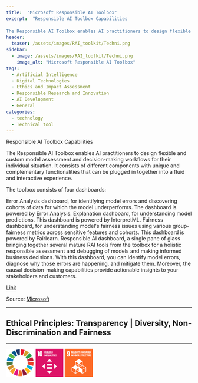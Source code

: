 ```yaml
---
title:  "Microsoft Responsible AI Toolbox"  
excerpt:  "Responsible AI Toolbox Capabilities

The Responsible AI Toolbox enables AI practitioners to design flexible and custom model assessment and decision-making workflows for their individual situation. It consists of different components with u (...)"  
header:
  teaser: /assets/images/RAI_toolkit/Techni.png
sidebar:
  - image: /assets/images/RAI_toolkit/Techni.png
    image_alt: "Microsoft Responsible AI Toolbox"
tags:
  - Artificial Intelligence
  - Digital Technologies
  - Ethics and Impact Assessment
  - Responsible Research and Innovation
  - AI Development
  - General
categories:
  - technology
  - Technical tool
---
```

Responsible AI Toolbox Capabilities

The Responsible AI Toolbox enables AI practitioners to design flexible and custom model assessment and decision-making workflows for their individual situation. It consists of different components with unique and complementary functionalities that can be plugged in together into a fluid and interactive experience.

The toolbox consists of four dashboards:

Error Analysis dashboard, for identifying model errors and discovering cohorts of data for which the model underperforms. The dashboard is powered by Error Analysis.
Explanation dashboard, for understanding model predictions. This dashboard is powered by InterpretML.
Fairness dashboard, for understanding model's fairness issues using various group-fairness metrics across sensitive features and cohorts. This dashboard is powered by Fairlearn.
Responsible AI dashboard, a single pane of glass bringing together several mature RAI tools from the toolbox for a holistic responsible assessment and debugging of models and making informed business decisions. With this dashboard, you can identify model errors, diagnose why those errors are happening, and mitigate them. Moreover, the causal decision-making capabilities provide actionable insights to your stakeholders and customers.

[Link](https://responsibleaitoolbox.ai)

Source: [Microsoft](https://responsibleaitoolbox.ai)

<hr>
<h2>Ethical Principles: Transparency | Diversity, Non-Discrimination and Fairness</h2>
<hr>

<img src="/assets/images/sdg/SDG_Wheel_WEB/SDG_Wheel_WEB.png" width="15%"/>
<img src="/assets/images/sdg/SDG_Icons_2019_WEB/E-WEB-Goal-10.png" Width = "15%"/>
<img src="/assets/images/sdg/SDG_Icons_2019_WEB/E-WEB-Goal-09.png" Width = "15%"/>
